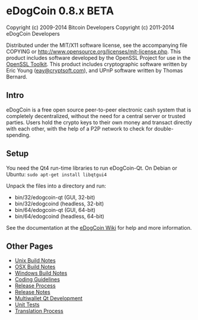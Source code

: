 eDogCoin 0.8.x BETA
====================

Copyright (c) 2009-2014 Bitcoin Developers
Copyright (c) 2011-2014 eDogCoin Developers

Distributed under the MIT/X11 software license, see the accompanying
file COPYING or http://www.opensource.org/licenses/mit-license.php.
This product includes software developed by the OpenSSL Project for use in the [OpenSSL Toolkit](http://www.openssl.org/). This product includes
cryptographic software written by Eric Young ([eay@cryptsoft.com](mailto:eay@cryptsoft.com)), and UPnP software written by Thomas Bernard.


Intro
---------------------
eDogCoin is a free open source peer-to-peer electronic cash system that is
completely decentralized, without the need for a central server or trusted
parties.  Users hold the crypto keys to their own money and transact directly
with each other, with the help of a P2P network to check for double-spending.


Setup
---------------------
You need the Qt4 run-time libraries to run eDogCoin-Qt. On Debian or Ubuntu:
	`sudo apt-get install libqtgui4`

Unpack the files into a directory and run:

- bin/32/edogcoin-qt (GUI, 32-bit)
- bin/32/edogcoind (headless, 32-bit)
- bin/64/edogcoin-qt (GUI, 64-bit)
- bin/64/edogcoind (headless, 64-bit)

See the documentation at the [eDogCoin Wiki](http://edogcoin.info)
for help and more information.


Other Pages
---------------------
- [Unix Build Notes](build-unix.md)
- [OSX Build Notes](build-osx.md)
- [Windows Build Notes](build-msw.md)
- [Coding Guidelines](coding.md)
- [Release Process](release-process.md)
- [Release Notes](release-notes.md)
- [Multiwallet Qt Development](multiwallet-qt.md)
- [Unit Tests](unit-tests.md)
- [Translation Process](translation_process.md)
